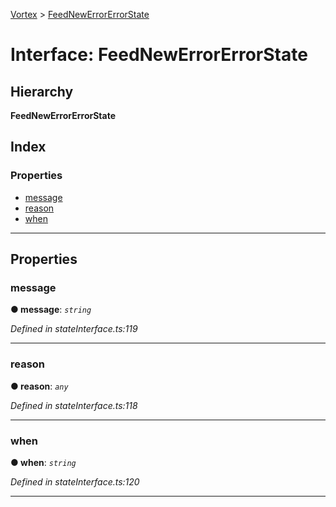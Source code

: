 [Vortex](../README.md) > [FeedNewErrorErrorState](../interfaces/feednewerrorerrorstate.md)

# Interface: FeedNewErrorErrorState

## Hierarchy

**FeedNewErrorErrorState**

## Index

### Properties

* [message](feednewerrorerrorstate.md#message)
* [reason](feednewerrorerrorstate.md#reason)
* [when](feednewerrorerrorstate.md#when)

---

## Properties

<a id="message"></a>

###  message

**● message**: *`string`*

*Defined in stateInterface.ts:119*

___
<a id="reason"></a>

###  reason

**● reason**: *`any`*

*Defined in stateInterface.ts:118*

___
<a id="when"></a>

###  when

**● when**: *`string`*

*Defined in stateInterface.ts:120*

___

